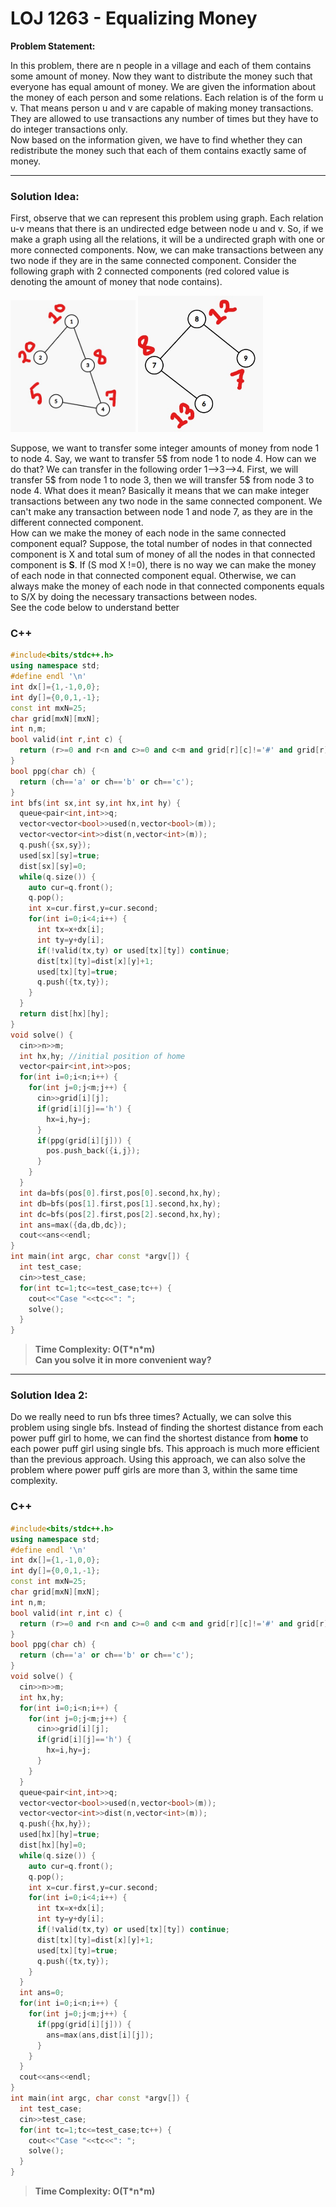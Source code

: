 # LOJ 1263 - Equalizing Money
**Problem Statement:** </p> In this problem, there are n people in a village and each of them contains some amount of money. Now they want to distribute the money such that everyone has equal amount of money. We are given the information about the money of each person and some relations. Each relation is of the form u v. That means person u and v are capable of making money transactions. They are allowed to use transactions any number of times but they have to do integer transactions only. <br> 
Now based on the information given, we have to find whether they can redistribute the money such that each of them contains exactly same of money. 
***
### Solution Idea:

First, observe that we can represent this problem using graph. Each relation u-v means that there is an undirected edge between node u and v. So, if we make a graph using all the relations, it will be a undirected graph with one or more connected components. Now, we can make transactions between any two node if they are in the same connected component. Consider the following graph with 2 connected components (red colored value is denoting the amount of money that node contains). <br>
<p float="left">
  <img src="images/Graph1.jpg"" width="200" />
  <img src="images/Graph2.jpg" width="200" /> 
</p>

Suppose, we want to transfer some integer amounts of money from node 1 to node 4. Say, we want to transfer 5$ from node 1 to node 4. How can we do that? We can transfer in the following order 1-->3-->4. First, we will transfer 5$ from node 1 to node 3, then we will transfer 5$ from node 3 to node 4. What does it mean? Basically it means that we can make integer transactions between any two node in the same connected component. We can't make any transaction between node 1 and node 7, as they are in the different connected component. <br>
How can we make the money of each node in the same connected component equal? Suppose, the total number of nodes in that connected component is X and total sum of money of all the nodes in that connected component is **S**. If (S mod X !=0), there is no way we can make the money of each node in that connected component equal. Otherwise, we can always make the money of each node in that connected components equals to S/X by doing the necessary transactions between nodes. 
<br>
See the code below to understand better <br>
### C++

``` c++
#include<bits/stdc++.h>
using namespace std;
#define endl '\n'
int dx[]={1,-1,0,0};
int dy[]={0,0,1,-1};
const int mxN=25;
char grid[mxN][mxN];
int n,m;
bool valid(int r,int c) {
  return (r>=0 and r<n and c>=0 and c<m and grid[r][c]!='#' and grid[r][c]!='m');
}
bool ppg(char ch) {
  return (ch=='a' or ch=='b' or ch=='c');
}
int bfs(int sx,int sy,int hx,int hy) {
  queue<pair<int,int>>q;
  vector<vector<bool>>used(n,vector<bool>(m));
  vector<vector<int>>dist(n,vector<int>(m));
  q.push({sx,sy});
  used[sx][sy]=true;
  dist[sx][sy]=0;
  while(q.size()) {
    auto cur=q.front();
    q.pop();
    int x=cur.first,y=cur.second;
    for(int i=0;i<4;i++) {
      int tx=x+dx[i];
      int ty=y+dy[i];
      if(!valid(tx,ty) or used[tx][ty]) continue;
      dist[tx][ty]=dist[x][y]+1;
      used[tx][ty]=true;
      q.push({tx,ty});
    }
  }
  return dist[hx][hy];
}
void solve() {
  cin>>n>>m;
  int hx,hy; //initial position of home
  vector<pair<int,int>>pos;
  for(int i=0;i<n;i++) {
    for(int j=0;j<m;j++) {
      cin>>grid[i][j];
      if(grid[i][j]=='h') {
        hx=i,hy=j;
      }
      if(ppg(grid[i][j])) {
        pos.push_back({i,j});
      }
    }
  }
  int da=bfs(pos[0].first,pos[0].second,hx,hy);
  int db=bfs(pos[1].first,pos[1].second,hx,hy);
  int dc=bfs(pos[2].first,pos[2].second,hx,hy);
  int ans=max({da,db,dc});
  cout<<ans<<endl;
}
int main(int argc, char const *argv[]) {
  int test_case;
  cin>>test_case;
  for(int tc=1;tc<=test_case;tc++) {
    cout<<"Case "<<tc<<": ";
    solve();
  }
}
```
> **Time Complexity: O(T\*n\*m)** <br>
> **Can you solve it in more convenient way?**

***
### Solution Idea 2:
Do we really need to run bfs three times? Actually, we can solve this problem using single bfs. Instead of finding the shortest distance from each power puff girl to home, we can find the shortest distance from **home** to each power puff girl using single bfs. This approach is much more efficient than the previous approach. Using this approach, we can also solve the problem where power puff girls are more than 3, within the same time complexity. 
### C++
``` c++
#include<bits/stdc++.h>
using namespace std;
#define endl '\n'
int dx[]={1,-1,0,0};
int dy[]={0,0,1,-1};
const int mxN=25;
char grid[mxN][mxN];
int n,m;
bool valid(int r,int c) {
  return (r>=0 and r<n and c>=0 and c<m and grid[r][c]!='#' and grid[r][c]!='m');
}
bool ppg(char ch) {
  return (ch=='a' or ch=='b' or ch=='c');
}
void solve() {
  cin>>n>>m;
  int hx,hy;
  for(int i=0;i<n;i++) {
    for(int j=0;j<m;j++) {
      cin>>grid[i][j];
      if(grid[i][j]=='h') {
        hx=i,hy=j;
      }
    }
  }
  queue<pair<int,int>>q;
  vector<vector<bool>>used(n,vector<bool>(m));
  vector<vector<int>>dist(n,vector<int>(m));
  q.push({hx,hy});
  used[hx][hy]=true;
  dist[hx][hy]=0;
  while(q.size()) {
    auto cur=q.front();
    q.pop();
    int x=cur.first,y=cur.second;
    for(int i=0;i<4;i++) {
      int tx=x+dx[i];
      int ty=y+dy[i];
      if(!valid(tx,ty) or used[tx][ty]) continue;
      dist[tx][ty]=dist[x][y]+1;
      used[tx][ty]=true;
      q.push({tx,ty});
    }
  }
  int ans=0;
  for(int i=0;i<n;i++) {
    for(int j=0;j<m;j++) {
      if(ppg(grid[i][j])) {
        ans=max(ans,dist[i][j]);
      }
    }
  }
  cout<<ans<<endl;
}
int main(int argc, char const *argv[]) {
  int test_case;
  cin>>test_case;
  for(int tc=1;tc<=test_case;tc++) {
    cout<<"Case "<<tc<<": ";
    solve();
  }
}
```
> **Time Complexity: O(T\*n\*m)**

  
